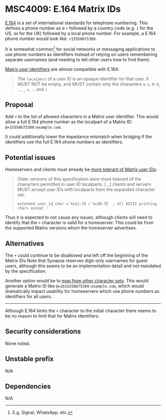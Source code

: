 # MSC4009: E.164 Matrix IDs

[E.164](https://www.itu.int/rec/T-REC-E.164) is a set of international standards
for telephone numbering. This defines a phone number as a `+` followed by a country
code (e.g. `1` for the US, `44` for the UK) followed by a local phone number.
For example, a E.164 phone number would look like: `+15558675309`.

It is somewhat common[^1] for social networks or messaging applications to use phone
numbers as identifiers instead of relying on users remembering separate usernames
(and needing to tell other users how to find them).

[Matrix user identifiers](https://spec.matrix.org/v1.6/appendices/#user-identifiers)
are *almost* compatible with E.164:

> The `localpart` of a user ID is an opaque identifier for that user. It MUST NOT
> be empty, and MUST contain only the characters `a-z`, `0-9`, `.`, `_`, `=`, `-`,
> and `/`.

## Proposal

Add `+` to the list of allowed characters in a Matrix user identifier. This would
allow a full E.164 phone number as the localpart of a Matrix ID: `@+15558675309:example.com`.

It could additionally lower the impedance mismatch when bridging if the identifiers
use the full E.164 phone numbers as identifiers.

## Potential issues

Homeservers and clients must already be
[more tolerant of Matrix user IDs](https://spec.matrix.org/v1.6/appendices/#historical-user-ids):

> Older versions of this specification were more tolerant of the characters
> permitted in user ID localparts. [...] clients and servers MUST accept user IDs
> with localparts from the expanded character set:
>
> `extended_user_id_char = %x21-39 / %x3B-7E  ; all ASCII printing chars except :`

Thus it is expected to not cause any issues, although clients will need to identify
that the `+` character is valid for a homeserver. This could be from the supported
Matrix versions which the homeserver advertises.

## Alternatives

The `+` could continue to be disallowed and left off the beginning of the Matrix
IDs Note that Synapse reserves digit-only usernames for guest users, although this
seems to be an implementation detail and not mandated by the specification.

Another option would be to [map from other character sets](https://spec.matrix.org/v1.6/appendices/#mapping-from-other-character-sets).
This would generate a Matrix ID like `@=2b15558675309:example.com`, which would
dramatically impact usability for homeservers which use phone numbers as
identifiers for all users.

----

Although E.164 limits the `+` character to the initial character there seems to
be no reason to limit that for Matrix identifiers.

## Security considerations

None noted.

## Unstable prefix

N/A

## Dependencies

N/A

[^1]: E.g. Signal, WhatsApp, etc.
